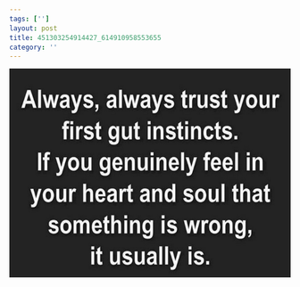 ```yaml
---
tags: ['']
layout: post
title: 451303254914427_614910958553655
category: ''
---
```

![451303254914427_614910958553655](/uploads/2013-8-20-451303254914427_614910958553655.jpg)
